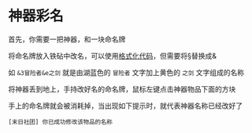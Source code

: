 # 神器彩名

首先，你需要一把神器，和一块命名牌

将命名牌放入铁砧中改名，可以使用[格式化代码](https://minecraft.fandom.com/zh/wiki/%E6%A0%BC%E5%BC%8F%E5%8C%96%E4%BB%A3%E7%A0%81)，但需要将§替换成&

如 `&3冒险者&e之剑` 就是由湖蓝色的 `冒险者` 文字加上黄色的 `之剑` 文字组成的名称

将神器丢到地上，手持改好名的命名牌，鼠标左键点击神器物品下面的方块

手上的命名牌就会被消耗掉，当出现如下提示时，就代表神器名称已经改好了

`[末日社团] 你已成功修改该物品的名称`


